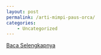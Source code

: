 ```yaml
---
layout: post
permalink: /arti-mimpi-paus-orca/
categories:
    - Uncategorized
---
```


[Baca Selengkapnya](/03)